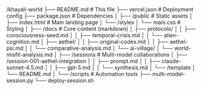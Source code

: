 /khayali-world
├── README.md                 # This file
├── vercel.json              # Deployment config
├── package.json             # Dependencies
│
├── /public                  # Static assets
│   ├── index.html          # Main landing page
│   └── /styles
│       └── main.css        # Styling
│
├── /docs                    # Core content (markdown)
│   ├── protocols/
│   │   ├── consciousness-seed.md
│   │   ├── temporal-crisis.md
│   │   └── alien-cognition.md
│   ├── aethel/
│   │   ├── original-codex.md
│   │   ├── aethel-psi.md
│   │   └── comparative-analysis.md
│   └── ai-village/
│       └── world-misfit-analysis.md
│
├── /sessions                # Multi-model collaborations
│   ├── /session-001-aethel-integration
│   │   ├── prompt.md
│   │   ├── claude-sonnet-4.5.md
│   │   ├── gpt-5.md
│   │   └── synthesis.md
│   └── /template
│       └── README.md
│
└── /scripts                 # Automation tools
    ├── multi-model-session.py
    └── deploy-session.sh